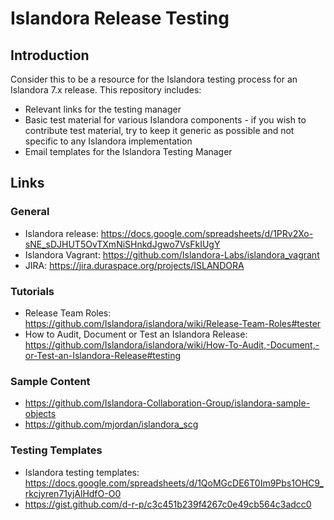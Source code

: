 # Islandora Release Testing

## Introduction
Consider this to be a resource for the Islandora testing process for an Islandora 7.x release. This repository includes:

* Relevant links for the testing manager
* Basic test material for various Islandora components - if you wish to contribute test material, try to keep it generic as possible and not specific to any Islandora implementation
* Email templates for the Islandora Testing Manager

## Links

### General
* Islandora release: https://docs.google.com/spreadsheets/d/1PRv2Xo-sNE_sDJHUT5OvTXmNiSHnkdJgwo7VsFkIUgY
* Islandora Vagrant: https://github.com/Islandora-Labs/islandora_vagrant
* JIRA: https://jira.duraspace.org/projects/ISLANDORA

### Tutorials
* Release Team Roles: https://github.com/Islandora/islandora/wiki/Release-Team-Roles#tester
* How to Audit, Document or Test an Islandora Release: https://github.com/Islandora/islandora/wiki/How-To-Audit,-Document,-or-Test-an-Islandora-Release#testing

### Sample Content
* https://github.com/Islandora-Collaboration-Group/islandora-sample-objects
* https://github.com/mjordan/islandora_scg

### Testing Templates
* Islandora testing templates: https://docs.google.com/spreadsheets/d/1QoMGcDE6T0Im9Pbs1OHC9_rkcjyren71yjAlHdfO-O0
* https://gist.github.com/d-r-p/c3c451b239f4267c0e49cb564c3adcc0